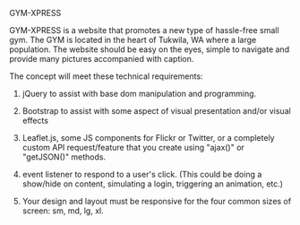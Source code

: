 

GYM-XPRESS

GYM-XPRESS is a website that promotes a new type of hassle-free small gym. The GYM is located in the heart of Tukwila, WA where a large population. The website should be easy on the eyes, simple to navigate and provide many pictures accompanied with caption.

The concept will meet these technical requirements:

1) jQuery to assist with base dom manipulation and programming.

2) Bootstrap to assist with some aspect of visual presentation and/or visual effects

3) Leaflet.js, some JS components for Flickr or Twitter, or a completely custom API request/feature that you create using "ajax()" or "getJSON()" methods.

4) event listener to respond to a user's click. (This could be doing a show/hide on content, simulating a login, triggering an animation, etc.)

5) Your design and layout must be responsive for the four common sizes of screen: sm, md, lg, xl.
